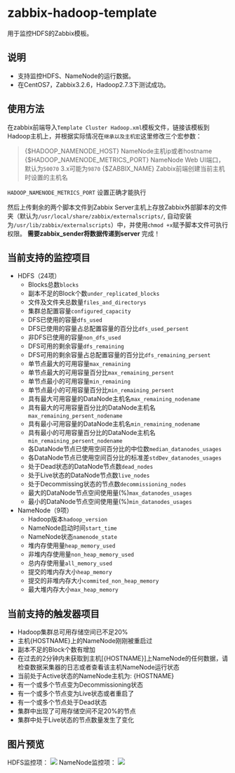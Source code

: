 # zabbix-hadoop-template
用于监控HDFS的Zabbix模板。

## 说明
- 支持监控HDFS、NameNode的运行数据。
- 在CentOS7，Zabbix3.2.6，Hadoop2.7.3下测试成功。

## 使用方法
在zabbix前端导入`Template Cluster Hadoop.xml`模板文件，链接该模板到Hadoop主机上，并根据实际情况在`继承以及主机宏`这里修改三个宏参数：
> {$HADOOP_NAMENODE_HOST} NameNode主机ip或者hostname   
> {$HADOOP_NAMENODE_METRICS_PORT} NameNode Web UI端口，默认为`50070`   3.x可能为`9870`
> {$ZABBIX_NAME} Zabbix前端创建当前主机时设置的主机名   

`HADOOP_NAMENODE_METRICS_PORT` 设置正确才能执行

然后上传剩余的两个脚本文件到Zabbix Server主机上存放Zabbix外部脚本的文件夹（默认为`/usr/local/share/zabbix/externalscripts/`, 自动安装为`/usr/lib/zabbix/externalscripts`）中，并使用`chmod +x`赋予脚本文件可执行权限。
**需要zabbix_sender将数据传递到server**
完成！

## 当前支持的监控项目
- HDFS（24项）
  - Blocks总数`blocks`
  - 副本不足的Block个数`under_replicated_blocks`
  - 文件及文件夹总数量`files_and_directorys`
  - 集群总配置容量`configured_capacity`
  - DFS已使用的容量`dfs_used`
  - DFS已使用的容量占总配置容量的百分比`dfs_used_persent`
  - 非DFS已使用的容量`non_dfs_used`
  - DFS可用的剩余容量`dfs_remaining`
  - DFS可用的剩余容量占总配置容量的百分比`dfs_remaining_persent`
  - 单节点最大的可用容量`max_remaining`
  - 单节点最大的可用容量百分比`max_remaining_persent`
  - 单节点最小的可用容量`min_remaining`
  - 单节点最小的可用容量百分比`min_remaining_persent`
  - 具有最大可用容量的DataNode主机名`max_remaining_nodename`
  - 具有最大的可用容量百分比的DataNode主机名`max_remaining_persent_nodename`
  - 具有最小可用容量的DataNode主机名`min_remaining_nodename`
  - 具有最小的可用容量百分比的DataNode主机名`min_remaining_persent_nodename`
  - 各DataNode节点已使用空间百分比的中位数`median_datanodes_usages`
  - 各DataNode节点已使用空间百分比的标准差`stdDev_datanodes_usages`
  - 处于Dead状态的DataNode节点数`dead_nodes`
  - 处于Live状态的DataNode节点数`live_nodes`
  - 处于Decommissing状态的节点数`decommissioning_nodes`
  - 最大的DataNode节点空间使用量(%)`max_datanodes_usages`
  - 最小的DataNode节点空间使用量(%)`min_datanodes_usages`
- NameNode（9项）
  - Hadoop版本`hadoop_version`
  - NameNode启动时间`start_time`
  - NameNode状态`namenode_state`
  - 堆内存使用量`heap_memory_used`
  - 非堆内存使用量`non_heap_memory_used`
  - 总内存使用量`all_memory_used`
  - 提交的堆内存大小`heap_memory`
  - 提交的非堆内存大小`commited_non_heap_memory`
  - 最大堆内存大小`max_heap_memory`

## 当前支持的触发器项目
- Hadoop集群总可用存储空间已不足20%
- 主机{HOSTNAME}上的NameNode刚刚被重启过
- 副本不足的Block个数有增加
- 在过去的2分钟内未获取到主机[{HOSTNAME}]上NameNode的任何数据，请检查数据采集器的日志或者查看该主机NameNode运行状态
- 当前处于Active状态的NameNode主机为: {HOSTNAME}
- 有一个或多个节点变为Decommissioning状态
- 有一个或多个节点变为Live状态或者重启了
- 有一个或多个节点处于Dead状态
- 集群中出现了可用存储空间不足20%的节点
- 集群中处于Live状态的节点数量发生了变化

## 图片预览 
HDFS监控项：
![](https://blogfiles-1254091060.cos.ap-shanghai.myqcloud.com/git/zabbix-template/zabbix2.png)
NameNode监控项：
![](https://blogfiles-1254091060.cos.ap-shanghai.myqcloud.com/git/zabbix-template/zabbix3.png)
